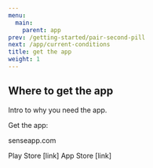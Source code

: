 ```yaml
---
menu:
  main:
    parent: app
prev: /getting-started/pair-second-pill
next: /app/current-conditions
title: get the app
weight: 1
---
```


## Where to get the app


Intro to why you need the app.

Get the app:


senseapp.com


Play Store [link]
App Store [link]
